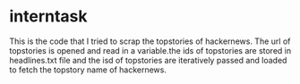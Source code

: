# interntask
This is the code that I tried to scrap the topstories of hackernews. The url of topstories is opened and read in a variable.the ids of topstories are stored in headlines.txt file and the isd of topstories are iteratively passed and loaded to fetch the topstory name of hackernews.
